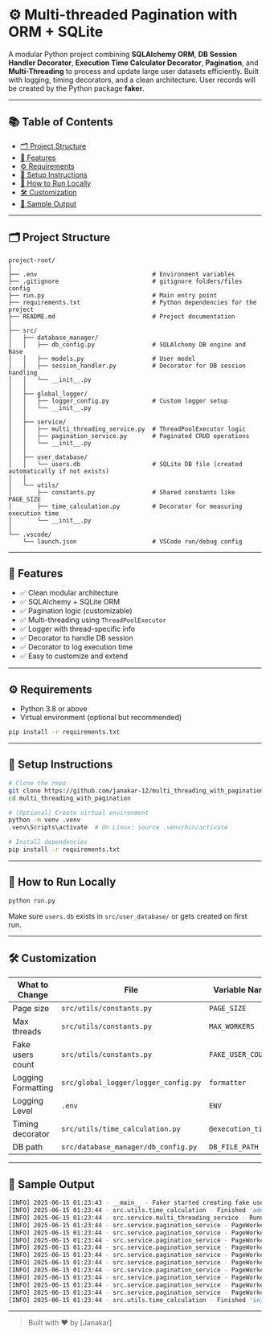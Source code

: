 
# ⚙️ Multi-threaded Pagination with ORM + SQLite

A modular Python project combining **SQLAlchemy ORM**, **DB Session Handler Decorator**, **Execution Time Calculator Decorator**, **Pagination**, and **Multi-Threading** to process and update large user datasets efficiently. Built with logging, timing decorators, and a clean architecture. User records will be created by the Python package **faker**.

---

## 📚 Table of Contents

- [🗂️ Project Structure](#️-project-structure)
- [🚀 Features](#-features)
- [⚙️ Requirements](#️-requirements)
- [🔧 Setup Instructions](#-setup-instructions)
- [🏃 How to Run Locally](#-how-to-run-locally)
- [🛠️ Customization](#️-customization)
- [🧪 Sample Output](#-sample-output)

---

## 🗂️ Project Structure

```
project-root/
│
├── .env                                # Environment variables
├── .gitignore                          # gitignore folders/files config
├── run.py                              # Main entry point
├── requirements.txt                    # Python dependencies for the project
├── README.md                           # Project documentation
│
├── src/
│   ├── database_manager/
│   │   ├── db_config.py                # SQLAlchemy DB engine and Base
│   │   ├── models.py                   # User model
│   │   ├── session_handler.py          # Decorator for DB session handling
│   │   └── __init__.py
│   │
│   ├── global_logger/
│   │   ├── logger_config.py            # Custom logger setup
│   │   └── __init__.py
│   │
│   ├── service/
│   │   ├── multi_threading_service.py  # ThreadPoolExecutor logic
│   │   ├── pagination_service.py       # Paginated CRUD operations
│   │   └── __init__.py
│   │
│   ├── user_database/
│   │   └── users.db                    # SQLite DB file (created automatically if not exists)
│   │
│   └── utils/
│       ├── constants.py                # Shared constants like PAGE_SIZE
│       ├── time_calculation.py         # Decorator for measuring execution time
│       └── __init__.py
│
└── .vscode/
    └── launch.json                     # VSCode run/debug config
```

---

## 🚀 Features

- ✅ Clean modular architecture
- ✅ SQLAlchemy + SQLite ORM
- ✅ Pagination logic (customizable)
- ✅ Multi-threading using `ThreadPoolExecutor`
- ✅ Logger with thread-specific info
- ✅ Decorator to handle DB session
- ✅ Decorator to log execution time
- ✅ Easy to customize and extend

---

## ⚙️ Requirements

- Python 3.8 or above
- Virtual environment (optional but recommended)

```bash
pip install -r requirements.txt
```

---

## 🔧 Setup Instructions

```bash
# Clone the repo
git clone https://github.com/janakar-12/multi_threading_with_pagination.git
cd multi_threading_with_pagination

# (Optional) Create virtual environment
python -m venv .venv
.venv\Scripts\activate  # On Linux: source .venv/bin/activate

# Install dependencies
pip install -r requirements.txt
```

---

## 🏃 How to Run Locally

```bash
python run.py
```

Make sure `users.db` exists in `src/user_database/` or gets created on first run.

---

## 🛠️ Customization

| What to Change         | File                                 | Variable Name          |
|------------------------|--------------------------------------|------------------------|
| Page size              | `src/utils/constants.py`             | `PAGE_SIZE`            |
| Max threads            | `src/utils/constants.py`             | `MAX_WORKERS`          |
| Fake users count       | `src/utils/constants.py`             | `FAKE_USER_COUNT`      |
| Logging Formatting     | `src/global_logger/logger_config.py` | `formatter`            |
| Logging Level          | `.env`                               | `ENV`                  |
| Timing decorator       | `src/utils/time_calculation.py`      | `@execution_timer`     |
| DB path                | `src/database_manager/db_config.py`  | `DB_FILE_PATH`         |

---

## 🧪 Sample Output

```bash
[INFO] 2025-06-15 01:23:43 - __main__ - Faker started creating fake users...
[INFO] 2025-06-15 01:23:44 - src.utils.time_calculation - Finished 'add_fake_users' in 0.1775 seconds.
[INFO] 2025-06-15 01:23:44 - src.service.multi_threading_service - Running threaded update...
[INFO] 2025-06-15 01:23:44 - src.service.pagination_service - PageWorker_Thread_0 is processing page 1
[INFO] 2025-06-15 01:23:44 - src.service.pagination_service - PageWorker_Thread_1 is processing page 2
[INFO] 2025-06-15 01:23:44 - src.service.pagination_service - PageWorker_Thread_2 is processing page 3
[INFO] 2025-06-15 01:23:44 - src.service.pagination_service - PageWorker_Thread_0 finished page 1
[INFO] 2025-06-15 01:23:44 - src.service.pagination_service - PageWorker_Thread_3 is processing page 4
[INFO] 2025-06-15 01:23:44 - src.service.pagination_service - PageWorker_Thread_4 is processing page 5
[INFO] 2025-06-15 01:23:44 - src.service.pagination_service - PageWorker_Thread_1 finished page 2
[INFO] 2025-06-15 01:23:44 - src.service.pagination_service - PageWorker_Thread_3 finished page 4
[INFO] 2025-06-15 01:23:44 - src.service.pagination_service - PageWorker_Thread_2 finished page 3
[INFO] 2025-06-15 01:23:44 - src.service.pagination_service - PageWorker_Thread_4 finished page 5
[INFO] 2025-06-15 01:23:44 - src.utils.time_calculation - Finished 'initiate_multi_threading' in 0.5075 seconds.
```

---

> Built with ❤️ by [Janakar]
